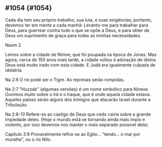 ## #1054 {#1054}

Cada dia tem seu próprio trabalho, sua luta, e suas exigências; portanto, devemos ter em mente a cada manhã: Levanto-me para trabalhar para Deus, para guerrear contra tudo o que se opõe a Deus, e para obter de Deus um suprimento de graça para todas as minhas necessidades.

Naum 2

Lemos sobre a cidade de Nínive, que foi poupada na época de Jonas. Mas agora, cerca de 150 anos mais tarde, a cidade voltou à adoração de ídolos. Deus está muito irado com esta cidade. E Judá era igualmente culpada de idolatria.

Na 2:6 O rio pode ser o Tigre. As represas serão rompidas.

Na 2:7 &quot;Huzzab&quot; (algumas versões) é um nome simbólico para Níneve. Ouvimos muito sobre o Irã e o Iraque, que é onde aquela cidade estava. Aqueles países serão alguns dos inimigos que atacarão Israel durante a Tribulação.

Na 2:8-13 Refere-se ao castigo de Deus que cedo cairia sobre a grande impiedade deles. (Hoje o mundo está se tornando ainda mais ímpio e violento, por isso devemos nos manter o mais separado possível dele).

Capítulo 3:9 Provavelmente refira-se ao Egito... &quot;tendo... o mar por muralha&quot;, ou o rio Nilo.